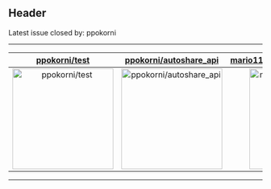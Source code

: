 ## Header

Latest issue closed by: ppokorni

---

| [ppokorni/test](https://github.com/ppokorni/test) | [ppokorni/autoshare_api](https://github.com/ppokorni/autoshare_api) | [mario11596/autoshare_application](https://github.com/mario11596/autoshare_application) |
| :-: | :-: | :-: |
| <a href="https://github.com/ppokorni/test"><img src="https://github.com/ppokorni/test/raw/master/DISPLAY.jpg" alt="ppokorni/test" title="ppokorni/test" width="200" height="200"></a> | <a href="https://github.com/ppokorni/autoshare_api"><img src="https://github.com/ppokorni/test/raw/master/DISPLAY.jpg" alt="ppokorni/autoshare_api" title="ppokorni/autoshare_api" width="200" height="200"></a> | <a href="https://github.com/mario11596/autoshare_application"><img src="https://github.com/ppokorni/test/raw/master/DISPLAY.jpg" alt="mario11596/autoshare_application" title="mario11596/autoshare_application" width="200" height="200"></a> |



---

